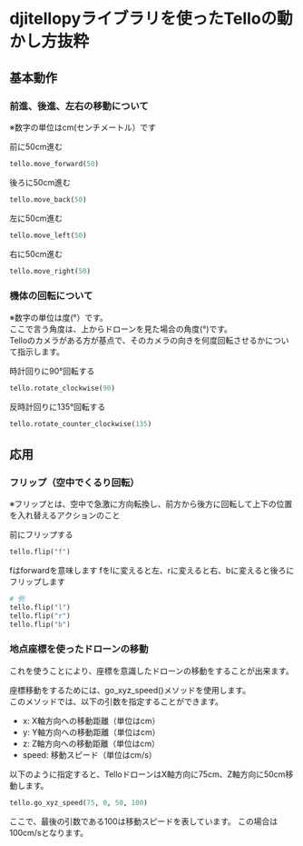 # djitellopyライブラリを使ったTelloの動かし方抜粋

## 基本動作
### 前進、後進、左右の移動について
※数字の単位はcm(センチメートル）です  

前に50cm進む
```python
tello.move_forward(50)
```

後ろに50cm進む
```python
tello.move_back(50)
```

左に50cm進む
```python
tello.move_left(50)
```

右に50cm進む
```python
tello.move_right(50)
```


### 機体の回転について
※数字の単位は度(°）です。  
ここで言う角度は、上からドローンを見た場合の角度(°)です。  
Telloのカメラがある方が基点で、そのカメラの向きを何度回転させるかについて指示します。  

時計回りに90°回転する
```python
tello.rotate_clockwise(90)
```

反時計回りに135°回転する
```python
tello.rotate_counter_clockwise(135)
```

## 応用

### フリップ（空中でくるり回転）
※フリップとは、空中で急激に方向転換し、前方から後方に回転して上下の位置を入れ替えるアクションのこと  

前にフリップする
```python
tello.flip("f")
```
fはforwardを意味します
fをlに変えると左、rに変えると右、bに変えると後ろにフリップします

```python
# 例
tello.flip("l")
tello.flip("r")
tello.flip("b")
```

### 地点座標を使ったドローンの移動
これを使うことにより、座標を意識したドローンの移動をすることが出来ます。

座標移動をするためには、go_xyz_speed()メソッドを使用します。  
このメソッドでは、以下の引数を指定することができます。
* x: X軸方向への移動距離（単位はcm）
* y: Y軸方向への移動距離（単位はcm）
* z: Z軸方向への移動距離（単位はcm）
* speed: 移動スピード（単位はcm/s）

以下のように指定すると、TelloドローンはX軸方向に75cm、Z軸方向に50cm移動します。
```python
tello.go_xyz_speed(75, 0, 50, 100)  
```
ここで、最後の引数である100は移動スピードを表しています。
この場合は100cm/sとなります。
